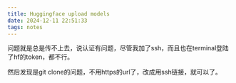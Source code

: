 ```yaml
---
title: Huggingface upload models
date: 2024-12-11 22:51:33
tags: notes
---
```


问题就是总是传不上去，说认证有问题，尽管我加了ssh，而且也在terminal登陆了hf的token，都不行。

然后发现是git clone的问题，不用https的url了，改成用ssh链接，就可以了。
